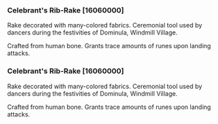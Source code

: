 ### Celebrant's Rib-Rake [16060000]

Rake decorated with many-colored fabrics. Ceremonial tool used by dancers during the festivities of Dominula, Windmill Village.

Crafted from human bone. Grants trace amounts of runes upon landing attacks.### Celebrant's Rib-Rake [16060000]

Rake decorated with many-colored fabrics. Ceremonial tool used by dancers during the festivities of Dominula, Windmill Village.

Crafted from human bone. Grants trace amounts of runes upon landing attacks.